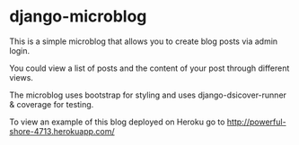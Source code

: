 django-microblog
================
This is a simple microblog that allows you to create blog posts via admin login.

You could view a list of posts and the content of your post through different views. 

The microblog uses bootstrap for styling and uses django-dsicover-runner & coverage for testing.

To view an example of this blog deployed on Heroku go to http://powerful-shore-4713.herokuapp.com/
